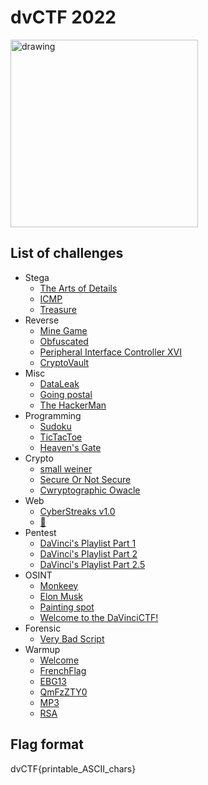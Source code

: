 # dvCTF 2022

<img src="https://user-images.githubusercontent.com/91023285/158800301-27f9b278-b6e5-4fa2-bddc-7fb71cfad2a6.png" alt="drawing" width="300"/>

## List of challenges
- Stega
  - [The Arts of Details](./Steganography/The%20Arts%20of%20Details/) 
  - [ICMP](./Steganography/ICMP/) 
  - [Treasure](./Steganography/Treasure) 
- Reverse
  - [Mine Game](./Reverse/Mine%20Game/) 
  - [Obfuscated](./Reverse/Obfuscated/) 
  - [Peripheral Interface Controller XVI](./Reverse/Peripheral%20Interface%20Controller%20XVI/) 
  - [CryptoVault](./Reverse/CryptoVault/) 
- Misc
  - [DataLeak](./Misc/DataLeak/)
  - [Going postal](./Misc/Going%20postal/)
  - [The HackerMan](./Misc/The%20HackerMan/)
- Programming
  - [Sudoku](./Programming/Sudoku/) 
  - [TicTacToe](./Programming/TicTacToe/) 
  - [Heaven's Gate](./Programming/quotebook/) 
- Crypto
  - [small weiner](./Crypto/small%20weiner/) 
  - [Secure Or Not Secure](./Crypto/Secure%20Or%20Not%20Secure/) 
  - [Cwryptographic Owacle](./Crypto/Cwryptographic%20Owacle/) 
- Web
  - [CyberStreaks v1.0](./Web/CyberStreak%20v1.0/) 
  - [🎵](./Web/🎵/) 
- Pentest
  - [DaVinci's Playlist Part 1](./Pentest/DaVinci's%20Playlist%20Part%201/) 
  - [DaVinci's Playlist Part 2](./Pentest/DaVinci's%20Playlist%20Part%202/)
  - [DaVinci's Playlist Part 2.5](./Pentest/DaVinci's%20Playlist%20Part%202.5/) 
- OSINT
  - [Monkeey](./OSINT/Monkeey/) 
  - [Elon Musk](./OSINT/Elon%20Musk/)
  - [Painting spot](./OSINT/Painting%20spot/) 
  - [Welcome to the DaVinciCTF!](./OSINT/Welcome%20to%20the%20DaVinciCTF!/) 
- Forensic
  - [Very Bad Script](./Forensic/Very%20Ba%20Script/) 
- Warmup
  - [Welcome](./Warmup/Welcome/) 
  - [FrenchFlag](./Warmup/FrenchFlag/)
  - [EBG13](./Warmup/EBG13/) 
  - [QmFzZTY0](./Warmup/QmFzZTY0/)
  - [MP3](./Warmup/MP3/) 
  - [RSA](./Warmup/RSA/) 

## Flag format
dvCTF{printable_ASCII_chars}
